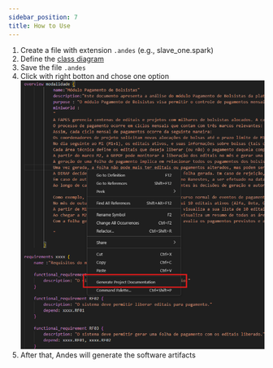 ```yaml
---
sidebar_position: 7
title: How to Use
---
```


1. Create a file with extension `.andes` (e.g., slave_one.spark)
2. Define the [class diagram](5_lang)
3. Save the file `.andes`
4. Click with right botton and chose one option
![Menu com opções de geração ao clicar com botão direito](./img/create_andes.png)
5. After that, Andes will generate the software artifacts